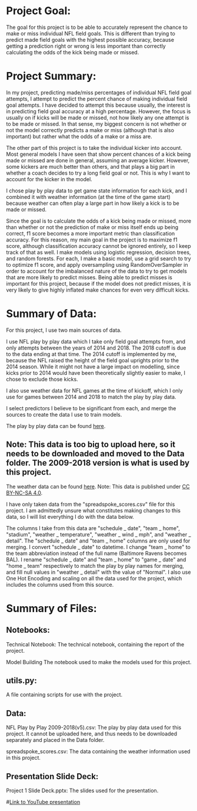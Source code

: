 #  Project Goal:The goal for this project is to be able to accurately represent the chance to make or miss individual NFL field goals. This is different than  trying to predict made field goals with the highest possible accuracy, because getting a prediction right or wrong is less important than correctly calculating the odds of the kick being made or missed. # Project Summary:In my project, predicting made/miss percentages of individual NFL field goal attempts, I attempt to predict the percent chance of making individual field goal attempts. I have decided to attempt this because usually, the interest is in predicting field goal accuracy at a high percentage. However, the focus is usually on if kicks will be made or missed, not how likely any one attempt is to be made or missed. In that sense, my biggest concern is not whether or not the model correctly predicts a make or miss (although that is also important) but rather what the odds of a make or a miss are.The other part of this project is to take the individual kicker into account. Most general models I have seen that show percent chances of a kick being made or missed are done in general, assuming an average kicker. However, some kickers are much better than others, and that plays a big part in whether a coach decides to try a long field goal or not. This is why I want to account for the kicker in the model.I chose play by play data to get game state information for each kick, and I combined it with weather information (at the time of the game start) because weather can often play a large part in how likely a kick is to be made or missed. Since the goal is to calculate the odds of a kick being made or missed, more than whether or not the prediction of make or miss itself ends up being correct, f1 score becomes a more important metric than classification accuracy. For this reason, my main goal in the project is to maximize f1 score, although classification accuracy cannot be ignored entirely, so I keep track of that as well. I make models using logistic regression, decision trees, and random forests. For each, I make a basic model, use a grid search to try to optimize f1 score, and apply oversampling using RandomOverSampler in order to account for the imbalanced nature of the data to try to get models that are more likely to predict misses. Being able to predict misses is important for this project, because if the model does not predict misses, it is very likely to give highly inflated make chances for even very difficult kicks. # Summary of Data:For this project, I use two main sources of data. I use NFL play by play data which I take only field goal attempts from, and only attempts between the years of 2014 and 2018. The 2018 cutoff is due to the data ending at that time. The 2014 cutoff is implemented by me, because the NFL raised the height of the field goal uprights prior to the 2014 season. While it might not have a large impact on modelling, since kicks prior to 2014 would have been theoretically slightly easier to make, I chose to exclude those kicks.I also use weather data for NFL games at the time of kickoff, which I only use for games between 2014 and 2018 to match the play by play data.I select predictors I believe to be significant from each, and merge the sources to create the data I use to train models.The play by play data can be found [here](https://www.kaggle.com/maxhorowitz/nflplaybyplay2009to2016?select=NFL+Play+by+Play+2009-2018+%28v5%29.csv).## Note: This data is too big to upload here, so it needs to be downloaded and moved to the Data folder. The 2009-2018 version is what is used by this project.The weather data can be found [here](https://www.kaggle.com/tobycrabtree/nfl-scores-and-betting-data).Note: This data is published under [CC BY-NC-SA 4.0](https://creativecommons.org/licenses/by-nc-sa/4.0/).	I have only taken data from the "spreadspoke_scores.csv" file for this project. I am admittedly unsure what constitutes making changes to this data, so I will list everything I do with the data below.The columns I take from this data are "schedule _ date", "team _ home", "stadium", "weather _ temperature", "weather _ wind _ mph", and "weather _ detail". The "schedule _ date" and "team _ home" columns are only used for merging. I convert "schedule _ date" to datetime. I change "team _ home" to the team abbreviation instead of the full name (Baltimore Ravens becomes BAL). I rename "schedule _ date" and "team _ home" to "game _ date" and "home _ team" respectively to match the play by play names for merging, and fill null values in "weather _ detail" with the value of "Normal". I also use One Hot Encoding and scaling on all the data used for the project, which includes the columns used from this source.# Summary of Files:## Notebooks:Technical Notebook:The technical notebook, containing the report of the project.Model BuildingThe notebook used to make the models used for this project.## utils.py:A file containing scripts for use with the project.## Data:NFL Play by Play 2009-2018(v5).csv:The play by play data used for this project. It cannot be uploaded here, and thus needs to be downloaded separately and placed in the Data folder.spreadspoke_scores.csv:The data containing the weather information used in this project.## Presentation Slide Deck:Project 1 Slide Deck.pptx:The slides used for the presentation.#[Link to YouTube presentation](https://youtu.be/nhHgO8jziR8)